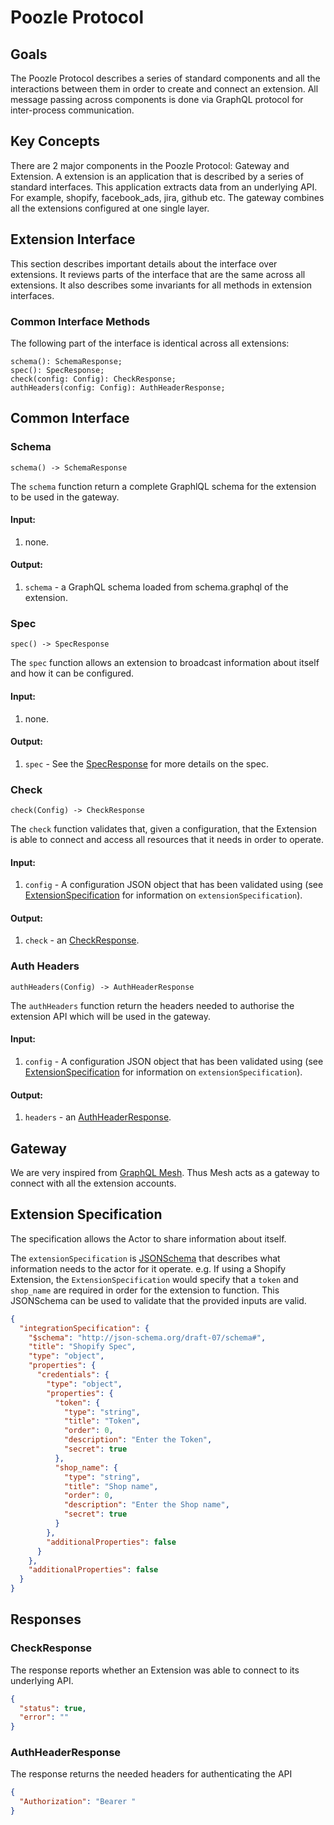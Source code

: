# Poozle Protocol

## Goals

The Poozle Protocol describes a series of standard components and all the interactions between them in order to create and connect an extension. All message passing across components is done via GraphQL protocol for inter-process communication.

## Key Concepts

There are 2 major components in the Poozle Protocol: Gateway and Extension. A extension is an application that is described by a series of standard interfaces. This application extracts data from an underlying API. For example, shopify, facebook_ads, jira, github etc. The gateway combines all the extensions configured at one single layer.

## Extension Interface

This section describes important details about the interface over extensions. It reviews parts of the interface that are the same across all extensions. It also describes some invariants for all methods in extension interfaces.

### Common Interface Methods

The following part of the interface is identical across all extensions:

```
schema(): SchemaResponse;
spec(): SpecResponse;
check(config: Config): CheckResponse;
authHeaders(config: Config): AuthHeaderResponse;
```

## Common Interface

### Schema

```
schema() -> SchemaResponse
```

The `schema` function return a complete GraphlQL schema for the extension to be used in the gateway.

#### Input:

1. none.

#### Output:

1. `schema` - a GraphQL schema loaded from schema.graphql of the extension.

### Spec

```
spec() -> SpecResponse
```

The `spec` function allows an extension to broadcast information about itself and how it can be configured.

#### Input:

1. none.

#### Output:

1. `spec` - See the [SpecResponse](#extension-specification) for more details on the spec.

### Check

```
check(Config) -> CheckResponse
```

The `check` function validates that, given a configuration, that the Extension is able to connect and access all resources that it needs in order to operate.

#### Input:

1. `config` - A configuration JSON object that has been validated using (see [ExtensionSpecification](#extension-specification) for information on `extensionSpecification`).

#### Output:

1. `check` - an [CheckResponse](#checkresponse).

### Auth Headers

```
authHeaders(Config) -> AuthHeaderResponse
```

The `authHeaders` function return the headers needed to authorise the extension API which will be used in the gateway.

#### Input:

1. `config` - A configuration JSON object that has been validated using (see [ExtensionSpecification](#extension-specification) for information on `extensionSpecification`).

#### Output:

1. `headers` - an [AuthHeaderResponse](#authheaderresponse).

## Gateway

We are very inspired from [GraphQL Mesh](https://the-guild.dev/graphql/mesh/docs). Thus Mesh acts as a gateway to connect with all the extension accounts.

## Extension Specification

The specification allows the Actor to share information about itself.

The `extensionSpecification` is [JSONSchema](https://json-schema.org) that describes what information needs to the actor for it operate. e.g. If using a Shopify Extension, the `ExtensionSpecification` would specify that a `token` and `shop_name` are required in order for the extension to function. This JSONSchema can be used to validate that the provided inputs are valid.

```json
{
  "integrationSpecification": {
    "$schema": "http://json-schema.org/draft-07/schema#",
    "title": "Shopify Spec",
    "type": "object",
    "properties": {
      "credentials": {
        "type": "object",
        "properties": {
          "token": {
            "type": "string",
            "title": "Token",
            "order": 0,
            "description": "Enter the Token",
            "secret": true
          },
          "shop_name": {
            "type": "string",
            "title": "Shop name",
            "order": 0,
            "description": "Enter the Shop name",
            "secret": true
          }
        },
        "additionalProperties": false
      }
    },
    "additionalProperties": false
  }
}
```

## Responses

### CheckResponse

The response reports whether an Extension was able to connect to its underlying API.

```json
{
  "status": true,
  "error": ""
}
```

### AuthHeaderResponse

The response returns the needed headers for authenticating the API

```json
{
  "Authorization": "Bearer "
}
```
